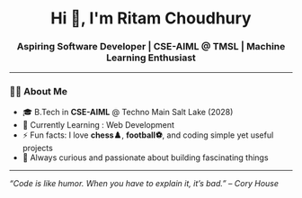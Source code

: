 <h1 align="center">Hi 👋, I'm Ritam Choudhury</h1>
<h3 align="center">Aspiring Software Developer | CSE-AIML @ TMSL | Machine Learning Enthusiast</h3>



---

### 👨‍💻 About Me

- 🎓 B.Tech in **CSE-AIML** @ Techno Main Salt Lake (2028)
- 🌱 Currently Learning : Web Development
- ⚡ Fun facts: I love **chess♟️**, **football⚽**, and coding simple yet useful projects
- 🚀 Always curious and passionate about building fascinating things

---
*“Code is like humor. When you have to explain it, it’s bad.” – Cory House*

